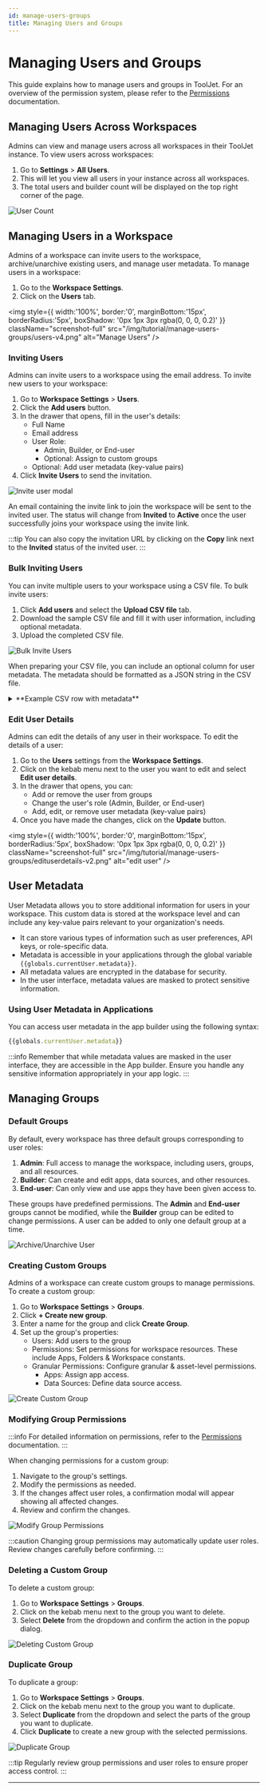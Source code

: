 ```yaml
---
id: manage-users-groups
title: Managing Users and Groups
---
```


# Managing Users and Groups

This guide explains how to manage users and groups in ToolJet. For an overview of the permission system, please refer to the [Permissions](../org-management/permissions.md) documentation.

## Managing Users Across Workspaces

Admins can view and manage users across all workspaces in their ToolJet instance. To view users across workspaces:

1. Go to **Settings** > **All Users**.
2. This will let you view all users in your instance across all workspaces.
3. The total users and builder count will be displayed on the top right corner of the page.

<div style={{textAlign: 'center'}}>
<img className="screenshot-full" src="/img/tutorial/manage-users-groups/manage-all-users.png" alt="User Count" />
</div>

## Managing Users in a Workspace

Admins of a workspace can invite users to the workspace, archive/unarchive existing users, and manage user metadata. To manage users in a workspace:

 1. Go to the **Workspace Settings**.
 2. Click on the **Users** tab.

<div style={{textAlign: 'center'}}>

<img style={{ width:'100%', border:'0', marginBottom:'15px', borderRadius:'5px', boxShadow: '0px 1px 3px rgba(0, 0, 0, 0.2)' }} className="screenshot-full" src="/img/tutorial/manage-users-groups/users-v4.png" alt="Manage Users" />

</div>

### Inviting Users

Admins can invite users to a workspace using the email address. To invite new users to your workspace:

1. Go to **Workspace Settings** > **Users**.
2. Click the **Add users** button.
3. In the drawer that opens, fill in the user's details:
   - Full Name
   - Email address
   - User Role:
      - Admin, Builder, or End-user
      - Optional: Assign to custom groups
   - Optional: Add user metadata (key-value pairs)
4. Click **Invite Users** to send the invitation.

<div style={{paddingTop:'24px', paddingBottom:'24px', textAlign: 'center'}}>
<img className="screenshot-full" src="/img/tutorial/manage-users-groups/invitemodal-v3.png" alt="Invite user modal" />
</div>

An email containing the invite link to join the workspace will be sent to the invited user. The status will change from **Invited** to **Active** once the user successfully joins your workspace using the invite link.

:::tip
You can also copy the invitation URL by clicking on the **Copy** link next to the **Invited** status of the invited user.
:::

### Bulk Inviting Users

You can invite multiple users to your workspace using a CSV file. To bulk invite users:

1. Click **Add users** and select the **Upload CSV file** tab.
2. Download the sample CSV file and fill it with user information, including optional metadata.
3. Upload the completed CSV file.

<div style={{textAlign: 'center'}}>
<img className="screenshot-full" src="/img/tutorial/manage-users-groups/bulkinvite-v3.png" alt="Bulk Invite Users" />
</div>

When preparing your CSV file, you can include an optional column for user metadata. The metadata should be formatted as a JSON string in the CSV file.

<details>
<summary>**Example CSV row with metadata**</summary>


  ```
Full Name,Email,Role,Groups,Metadata
William Cushing,william.cushing@altostrat.com,Admin,,"{'key1': 'value1', 'key2': 'value2'}"

  ```

</details>

### Edit User Details

Admins can edit the details of any user in their workspace. To edit the details of a user:

1. Go to the **Users** settings from the **Workspace Settings**.
2. Click on the kebab menu next to the user you want to edit and select **Edit user details**.
3. In the drawer that opens, you can:
   - Add or remove the user from groups
   - Change the user's role (Admin, Builder, or End-user)
   - Add, edit, or remove user metadata (key-value pairs)
4. Once you have made the changes, click on the **Update** button.

<div style={{textAlign: 'center'}}>
  
<img style={{ width:'100%', border:'0', marginBottom:'15px', borderRadius:'5px', boxShadow: '0px 1px 3px rgba(0, 0, 0, 0.2)' }} className="screenshot-full" src="/img/tutorial/manage-users-groups/edituserdetails-v2.png" alt="edit user" />
  
</div>

## User Metadata

User Metadata allows you to store additional information for users in your workspace. This custom data is stored at the workspace level and can include any key-value pairs relevant to your organization's needs.

- It can store various types of information such as user preferences, API keys, or role-specific data.
- Metadata is accessible in your applications through the global variable `{{globals.currentUser.metadata}}`.
- All metadata values are encrypted in the database for security.
- In the user interface, metadata values are masked to protect sensitive information.

### Using User Metadata in Applications

You can access user metadata in the app builder using the following syntax:

```javascript
{{globals.currentUser.metadata}}
```

:::info
Remember that while metadata values are masked in the user interface, they are accessible in the App builder. Ensure you handle any sensitive information appropriately in your app logic.
:::

## Managing Groups

### Default Groups

By default, every workspace has three default groups corresponding to user roles:

1. **Admin**: Full access to manage the workspace, including users, groups, and all resources.
2. **Builder**: Can create and edit apps, data sources, and other resources.
3. **End-user**: Can only view and use apps they have been given access to.

These groups have predefined permissions. The **Admin** and **End-user** groups cannot be modified, while the **Builder** group can be edited to change permissions. A user can be added to only one default group at a time.

<div style={{textAlign: 'center'}}>
<img className="screenshot-full" src="/img/tutorial/manage-users-groups/default-user-groups.png" alt="Archive/Unarchive User" />
</div>

### Creating Custom Groups

Admins of a workspace can create custom groups to manage permissions. To create a custom group:

1. Go to **Workspace Settings** > **Groups**.
2. Click **+ Create new group**.
3. Enter a name for the group and click **Create Group**.
4. Set up the group's properties:
   - Users: Add users to the group
   - Permissions: Set permissions for workspace resources. These include Apps, Folders & Workspace constants.
   - Granular Permissions: Configure granular & asset-level permissions.
      - Apps: Assign app access.
      - Data Sources: Define data source access.

<div style={{textAlign: 'center'}}>
<img className="screenshot-full" src="/img/tutorial/manage-users-groups/create-custom-group.png" alt="Create Custom Group" />
</div>

### Modifying Group Permissions

:::info
For detailed information on permissions, refer to the [Permissions](../org-management/permissions.md) documentation.
:::

When changing permissions for a custom group:

1. Navigate to the group's settings.
2. Modify the permissions as needed.
3. If the changes affect user roles, a confirmation modal will appear showing all affected changes.
4. Review and confirm the changes.

<div style={{textAlign: 'center', paddingBottom:'24px'}}>
<img className="screenshot-full" src="/img/tutorial/manage-users-groups/modify-group-permissions.png" alt="Modify Group Permissions" />
</div>

:::caution
Changing group permissions may automatically update user roles. Review changes carefully before confirming.
:::

### Deleting a Custom Group

To delete a custom group:

1. Go to **Workspace Settings** > **Groups**.
2. Click on the kebab menu next to the group you want to delete.
3. Select **Delete** from the dropdown and confirm the action in the popup dialog.

<div style={{textAlign: 'center', paddingBottom:'24px'}}>
<img className="screenshot-full" src="/img/tutorial/manage-users-groups/deleting-custom-group.png" alt="Deleting Custom Group" />
</div>

### Duplicate Group

To duplicate a group:

1. Go to **Workspace Settings** > **Groups**.
2. Click on the kebab menu next to the group you want to duplicate.
3. Select **Duplicate** from the dropdown and select the parts of the group you want to duplicate.
4. Click **Duplicate** to create a new group with the selected permissions.

<div style={{textAlign: 'center', paddingBottom:'24px'}}>
<img className="screenshot-full" src="/img/tutorial/manage-users-groups/duplicate-group.png" alt="Duplicate Group" />
</div>

:::tip
Regularly review group permissions and user roles to ensure proper access control.
:::

---